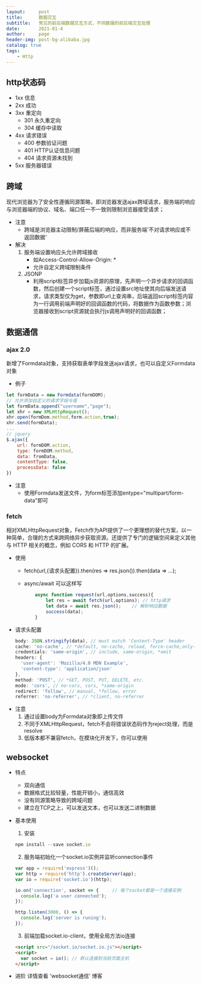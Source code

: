 ```yaml
---
layout:     post
title:      数据交互
subtitle:   常见的前后端数据交互方式，不同数据的前后端交互处理
date:       2021-01-4
author:     page
header-img: post-bg-alibaba.jpg
catalog: true
tags:
    - Http
---
```


## http状态码

- 1xx 信息
- 2xx 成功
- 3xx 重定向
  - 301 永久重定向
  - 304 缓存中读取
- 4xx 请求错误
  - 400 参数验证问题
  - 401 HTTP认证信息问题
  - 404 请求资源未找到
- 5xx 服务器错误

## 跨域

现代浏览器为了安全性遵循同源策略，即浏览器发送ajax跨域请求，服务端的响应与浏览器端的协议、域名、端口任一不一致则限制浏览器接受请求；

- 注意
  - 跨域是浏览器主动限制/屏蔽后端的响应，而非服务端'不对请求响应或不返回数据'
- 解决
    1. 服务端设置响应头允许跨域接收
        - 如Access-Control-Allow-Origin: *
        - 允许自定义跨域限制条件
    2. JSONP
        - 利用script标签异步加载js资源的原理，先声明一个异步请求的回调函数，然后创建一个script标签，通过设置src地址使其向后端发送请求，请求类型仅为get，参数即url上查询串，后端返回script标签内容为一行调用前端声明好的回调函数的代码，将数据作为函数参数；浏览器接收到script资源就会执行js调用声明好的回调函数；

## 数据通信

### ajax 2.0

新增了Formdata对象，支持获取表单字段发送ajax请求，也可以自定义Formdata对象

- 例子

```js
let formData = new Formdata(formDOM);
// 允许添加自定义的请求字段与值
let formData.append("username","page"); 
let xhr = new XMLHttpRequest();
xhr.open(formDom.method,form.action,true);
xhr.send(formData);
...
// jquery
$.ajax({
    url: formDOM.action,
    type: formDOM.method,
    data: fromData,
    contentType: false,
    processData: false
})
```

- 注意
  - 使用Formdata发送文件，为form标签添加entype="multipart/form-data"即可

### fetch

相对XMLHttpRequest对象，Fetch作为API提供了一个更理想的替代方案，以一种简单，合理的方式来跨网络异步获取资源。还提供了专门的逻辑空间来定义其他与 HTTP 相关的概念，例如 CORS 和 HTTP 的扩展。

- 使用
  - fetch(url,{请求头配置}).then(res => res.json()).then(data => ...);
  - async/await 可以这样写

    ```js
        async function request(url,options,success){
            let res = await fetch(url,options); // http请求
            let data = await res.json();    // 解析响应数据
            success(data);
        }
    ```

- 请求头配置

   ```js
   body: JSON.stringify(data), // must match 'Content-Type' header
   cache: 'no-cache', // *default, no-cache, reload, force-cache,only-if-cached
   credentials: 'same-origin', // include, same-origin, *omit
   headers: {
     'user-agent': 'Mozilla/4.0 MDN Example',
     'content-type': 'application/json' 
   },
   method: 'POST', // *GET, POST, PUT, DELETE, etc.
   mode: 'cors', // no-cors, cors, *same-origin
   redirect: 'follow', // manual, *follow, error
   referrer: 'no-referrer', // *client, no-referrer
   ```

+ 注意
    1. 通过设置body为Formdata对象即上传文件
    2. 不同于XMLHttpRequest，fetch不会将错误状态码作为reject处理，而是resolve
    3. 低版本都不兼容fetch，在模块化开发下，你可以使用

## websocket

- 特点
  - 双向通信
  - 数据格式比较轻量，性能开销小，通信高效
  - 没有同源策略导致的跨域问题
  - 建立在TCP之上，可以发送文本，也可以发送二进制数据
- 基本使用
    1. 安装

    ```js
    npm install --save socket.io
    ```

    2. 服务端初始化一个socket.io实例并监听connection事件

    ```js
    var app = require('express')();
    var http = require('http').createServer(app);
    var io = require('socket.io')(http);
    
    io.on('connection', socket => {     // 每个socket都是一个连接实例
      console.log('a user connected');
    });
    
    http.listen(3000, () => {
      console.log('server is runing');
    });
    ```

    3. 前端加载socket.io-client，使用全局方法io连接

    ```html
    <script src="/socket.io/socket.io.js"></script>
    <script>
      var socket = io(); // 默认连接到当前页面主机
    </script>
    ```

- 进阶
    详情查看 'websocket通信' 博客
